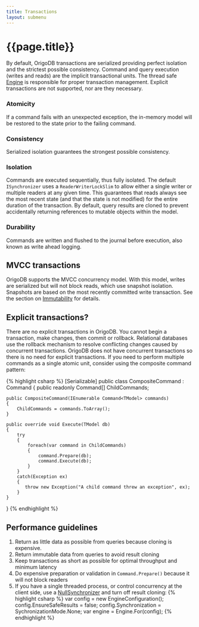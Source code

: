 ```yaml
---
title: Transactions
layout: submenu
---
```

# {{page.title}}
By default, OrigoDB transactions are serialized providing perfect isolation and the strictest possible consistency. Command and query execution (writes and reads) are the implicit transactional units. The thread safe [Engine](https://github.com/DevrexLabs/OrigoDB/blob/master/src/OrigoDB.Core/Engine.cs) is responsible for proper transaction management. Explicit transactions are not supported, nor are they necessary.

### Atomicity
If a command fails with an unexpected exception, the in-memory model will be restored to the state prior to the failing command.

### Consistency
Serialized isolation guarantees the strongest possible consistency.

### Isolation
Commands are executed sequentially, thus fully isolated. The default `ISynchronizer` uses a `ReaderWriterLockSlim` to allow either a single writer or multiple readers at any given time. This guarantees that reads always see the most recent state (and that the state is not modified) for the entire duration of the transaction. By default, query results are cloned to prevent accidentally returning references to mutable objects within the model. 

### Durability
Commands are written and flushed to the journal before execution, also known as write ahead logging.


## MVCC transactions
OrigoDB supports the MVCC concurrency model. With this model, writes are serialized but will not block reads, which use snapshot isolation. Snapshots are based on the most recently committed write transaction. See the section on [Immutability](../../modeling/immutability) for details.

## Explicit transactions?
There are no explicit transactions in OrigoDB. You cannot begin a transaction, make changes, then commit or rollback. Relational databases use the rollback mechanism to resolve conflicting changes caused by concurrent transactions. OrigoDB does not have concurrent transactions so there is no need for explicit transactions. If you need to perform multiple commands as a single atomic unit, consider using the composite command pattern:


{% highlight csharp %}
[Serializable]
public class CompositeCommand<TModel> : Command<TModel>
{
	public readonly Command<TModel>[] ChildCommands;

	public CompositeCommand(IEnumerable Command<TModel> commands)
	{
		ChildCommands = commands.ToArray();
	}

	public override void Execute(TModel db)
	{
		try
		{
			foreach(var command in ChildCommands)
			{
				command.Prepare(db);
				command.Execute(db);
			}
		}
		catch(Exception ex)
		{
		   throw new Exception("A child command threw an exception", ex);
		}
	}
}
{% endhighlight %}

## Performance guidelines

1. Return as little data as possible from queries because cloning is expensive.
1. Return immutable data from queries to avoid result cloning
1. Keep transactions as short as possible for optimal throughput and minimum latency
1. Do expensive preparation or validation in `Command.Prepare()` because it will not block readers
1. If you have  a single threaded process, or control concurrency at the client side, use a [NullSynchronizer](https://github.com/DevrexLabs/OrigoDB/blob/master/src/OrigoDB.Core/Synchronization/NullSynchronizer.cs) and turn off result cloning:
{% highlight csharp %}
var config = new EngineConfiguration();
config.EnsureSafeResults = false;
config.Synchronization = SychronizationMode.None;
var engine = Engine.For<MyModel>(config);
{% endhighlight %}

